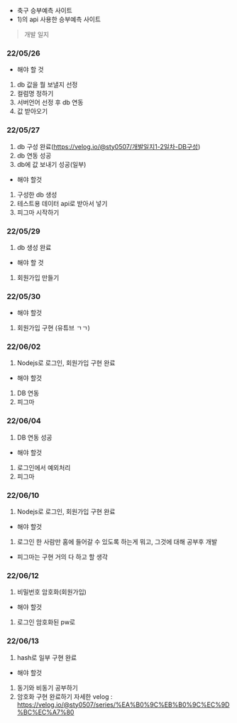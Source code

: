 - 축구 승부예측 사이트
- 1)의 api 사용한 승부예측 사이트

> 개발 일지
### 22/05/26
- 해야 할 것
1) db 값을 뭘 보낼지 선정
2) 컬럼명 정하기
3) 서버언어 선정 후 db 연동
4) 값 받아오기

### 22/05/27
1) db 구성 완료(https://velog.io/@sty0507/개발일지1-2일차-DB구성)
2) db 연동 성공
3) db에 값 보내기 성공(일부)
- 해야 할것
1) 구성한 db 생성
2) 테스트용 데이터 api로 받아서 넣기
3) 피그마 시작하기

### 22/05/29
1) db 생성 완료
- 해야 할 것
1) 회원가입 만들기

### 22/05/30
- 해야 할것
1) 회원가입 구현 (유튜브 ㄱㄱ)

### 22/06/02
1) Nodejs로 로그인, 회원가입 구현 완료
- 해야 할것
1) DB 연동
2) 피그마 


### 22/06/04
1) DB 연동 성공
- 해야 할것
1) 로그인에서 예외처리
2) 피그마

### 22/06/10
1) Nodejs로 로그인, 회원가입 구현 완료
- 해야 할것
1) 로그인 한 사람만 홈에 들어갈 수 있도록 하는게 뭐고, 그것에 대해 공부후 개발
- 피그마는 구현 거의 다 하고 할 생각

### 22/06/12
1) 비밀번호 암호화(회원가입)
- 해야 할것
1) 로그인 암호화된 pw로 

### 22/06/13
1) hash로 일부 구현 완료
- 해야 할것
1) 동기와 비동기 공부하기
2) 암호화 구현 완료하기
자세한 velog : https://velog.io/@sty0507/series/%EA%B0%9C%EB%B0%9C%EC%9D%BC%EC%A7%80
